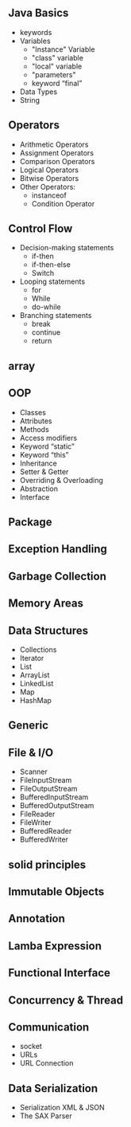 ## Java Basics  
- keywords
- Variables  
  + "Instance" Variable  
  + "class" variable  
  + "local" variable  
  + "parameters"  
  + keyword “final”  
- Data Types
- String  

## Operators
- Arithmetic Operators
- Assignment Operators
- Comparison Operators
- Logical Operators
- Bitwise Operators
- Other Operators:
 	+ instanceof
  + Condition Operator

## Control Flow   
- Decision-making statements  
  + if-then  
  + if-then-else  
  + Switch  
- Looping statements  
  + for  
  + While  
  + do-while  
- Branching statements 
  + break 
  + continue 
  + return  

## array

## OOP 
- Classes
- Attributes
- Methods
- Access modifiers
- Keyword “static”
- Keyword “this”
- Inheritance
- Setter & Getter
- Overriding & Overloading
- Abstraction
- Interface

## Package  

## Exception Handling  

## Garbage Collection

## Memory Areas

## Data Structures
- Collections 
- Iterator
- List
- ArrayList
- LinkedList
- Map
- HashMap

## Generic

## File & I/O
- Scanner
- FileInputStream
- FileOutputStream
- BufferedInputStream
- BufferedOutputStream
- FileReader
- FileWriter
- BufferedReader
- BufferedWriter

## solid principles

## Immutable Objects

## Annotation

## Lamba Expression

## Functional Interface

## Concurrency & Thread

## Communication
- socket
- URLs
- URL Connection

## Data Serialization
- Serialization XML & JSON
- The SAX Parser

